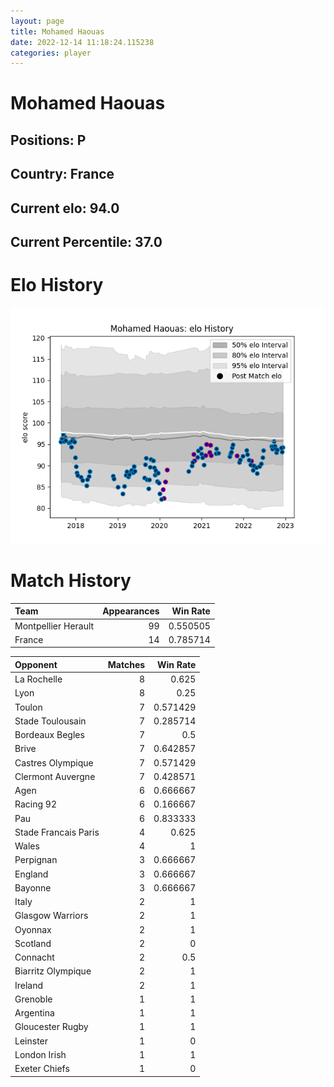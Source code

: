 ```yaml
---  
layout: page  
title: Mohamed Haouas  
date: 2022-12-14 11:18:24.115238  
categories: player  
---
```

# Mohamed Haouas

## Positions: P

## Country: France

## Current elo: 94.0

## Current Percentile: 37.0

# Elo History


![elo history](history_MohamedHaouas.png)
# Match History


| Team                |   Appearances |   Win Rate |
|:--------------------|--------------:|-----------:|
| Montpellier Herault |            99 |   0.550505 |
| France              |            14 |   0.785714 |

| Opponent             |   Matches |   Win Rate |
|:---------------------|----------:|-----------:|
| La Rochelle          |         8 |   0.625    |
| Lyon                 |         8 |   0.25     |
| Toulon               |         7 |   0.571429 |
| Stade Toulousain     |         7 |   0.285714 |
| Bordeaux Begles      |         7 |   0.5      |
| Brive                |         7 |   0.642857 |
| Castres Olympique    |         7 |   0.571429 |
| Clermont Auvergne    |         7 |   0.428571 |
| Agen                 |         6 |   0.666667 |
| Racing 92            |         6 |   0.166667 |
| Pau                  |         6 |   0.833333 |
| Stade Francais Paris |         4 |   0.625    |
| Wales                |         4 |   1        |
| Perpignan            |         3 |   0.666667 |
| England              |         3 |   0.666667 |
| Bayonne              |         3 |   0.666667 |
| Italy                |         2 |   1        |
| Glasgow Warriors     |         2 |   1        |
| Oyonnax              |         2 |   1        |
| Scotland             |         2 |   0        |
| Connacht             |         2 |   0.5      |
| Biarritz Olympique   |         2 |   1        |
| Ireland              |         2 |   1        |
| Grenoble             |         1 |   1        |
| Argentina            |         1 |   1        |
| Gloucester Rugby     |         1 |   1        |
| Leinster             |         1 |   0        |
| London Irish         |         1 |   1        |
| Exeter Chiefs        |         1 |   0        |